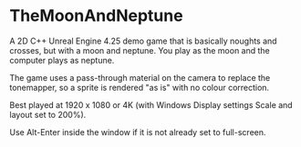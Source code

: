 # TheMoonAndNeptune
A 2D C++ Unreal Engine 4.25 demo game that is basically noughts and crosses, but with a moon and neptune. You play as the moon and the computer plays as neptune.

The game uses a pass-through material on the camera to replace the tonemapper, so a sprite is rendered "as is" with no colour correction.

Best played at 1920 x 1080 or 4K (with Windows Display settings Scale and layout set to 200%).

Use Alt-Enter inside the window if it is not already set to full-screen.
